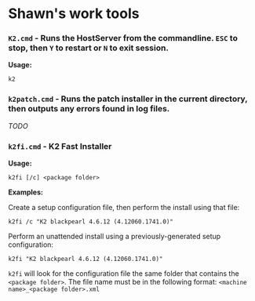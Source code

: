 Shawn's work tools
==================

### `K2.cmd` - Runs the HostServer from the commandline. `ESC` to stop, then `Y` to restart or `N` to exit session.

**Usage:**

```
k2
```

### `k2patch.cmd` - Runs the patch installer in the current directory, then outputs any errors found in log files.

_TODO_

### `k2fi.cmd` - K2 Fast Installer

**Usage:**

```
k2fi [/c] <package folder>
```

**Examples:**

Create a setup configuration file, then perform the install using that file:

```
k2fi /c "K2 blackpearl 4.6.12 (4.12060.1741.0)"
```

Perform an unattended install using a previously-generated setup configuration:

```
k2fi "K2 blackpearl 4.6.12 (4.12060.1741.0)"
```

`k2fi` will look for the configuration file the same folder that contains the `<package folder>`. The file name
must be in the following format: `<machine name>_<package folder>.xml`
